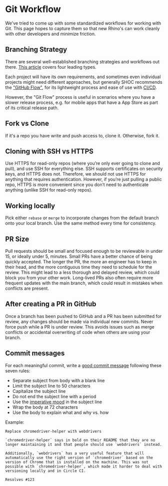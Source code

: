# Git Workflow
We've tried to come up with some standardized workflows for working with Git. This page hopes to capture them so that new Rhino's can work cleanly with other developers and minimize friction.

## Branching Strategy
There are several well-established branching strategies and workflows out there. [This article](https://web.archive.org/web/20191115042322/https://medium.com/@patrickporto/4-branching-workflows-for-git-30d0aaee7bf) covers four leading types.

Each project will have its own requirements, and sometimes even individual projects might need different approaches, but generally SHOC recommends the ["GitHub Flow"](https://guides.github.com/introduction/flow/), for its lightweight process and ease of use with [CI/CD](/docs/develop/intro-to-ci-cd).

However, the "Git Flow" process is useful in scenarios where you have a slower release process, e.g. for mobile apps that have a App Store as part of its critical release path.

## Fork vs Clone
If it's a repo you have write and push access to, clone it. Otherwise, fork it.

## Cloning with SSH vs HTTPS
Use HTTPS for read-only repos (where you’re only ever going to clone and pull), and use SSH for everything else. SSH supports certificates on security keys, and HTTPS does not. Therefore, we should not use HTTPS for anything that requires authentication. However, if you’re just pulling a public repo, HTTPS is more convenient since you don’t need to authenticate anything (unlike SSH for read-only repos).

## Working locally
Pick either ```rebase``` or ```merge``` to incorporate changes from the default branch onto your local branch. Use the same method every time for consistency.

## PR Size
Pull requests should be small and focused enough to be reviewable in under 15, or ideally under 5, minutes. Small PRs have a better chance of being quickly accepted. The longer the PR, the more an engineer has to keep in their head, and the more contiguous time they need to schedule for the review. This might lead to a less thorough and delayed review, which could block you from your other work. Long-lived PRs also often require more frequent updates with the main branch, which could result in mistakes when conflicts are present.

## After creating a PR in GitHub
Once a branch has been pushed to GitHub and a PR has been submitted for review, any changes should be made via individual new commits. Never force push while a PR is under review. This avoids issues such as merge conflicts or accidental overwriting of code when others are using your branch.

## Commit messages
For each meaningful commit, write a [good commit message](https://chris.beams.io/posts/git-commit/) following these seven rules:

- Separate subject from body with a blank line
- Limit the subject line to 50 characters
- Capitalize the subject line
- Do not end the subject line with a period
- Use the [imperative mood](https://en.wikipedia.org/wiki/Imperative_mood) in the subject line
- Wrap the body at 72 characters
- Use the body to explain what and why vs. how

Example:

```
Replace chromedriver-helper with webdrivers

`chromedriver-helper` says in bold on their README that they are no
longer maintaining it and that people should use `webdrivers` instead.

Additionally, `webdrivers` has a very useful feature that will
automatically use the right version of `chromedriver` based on the
version of Chrome that is installed on the machine. This was not
possible with `chromedriver-helper`, which made it harder to deal with
versioning locally and in Circle CI.

Resolves #123
```
